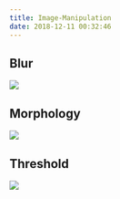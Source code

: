 ```yaml
---
title: Image-Manipulation
date: 2018-12-11 00:32:46
---
```


## Blur ##
![](/VISION/images/Image-Operation/blur.gif)

## Morphology ##
![](/VISION/images/Image-Operation/morphology.gif)

## Threshold ##
![](/VISION/images/Image-Operation/threshold.gif)